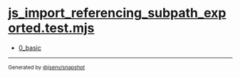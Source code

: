 # [js_import_referencing_subpath_exported.test.mjs](../js_import_referencing_subpath_exported.test.mjs)


- [0_basic](0_basic/0_basic.md)

---

<sub>
  Generated by <a href="https://github.com/jsenv/core/tree/main/packages/independent/snapshot">@jsenv/snapshot</a>
</sub>
